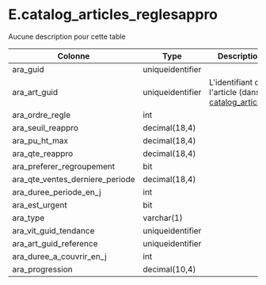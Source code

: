 # E.catalog_articles_reglesappro

Aucune description pour cette table

Colonne|Type|Description
---|---|---
ara_guid|uniqueidentifier|
ara_art_guid|uniqueidentifier|L'identifiant de l'article (dans [catalog_articles](generated_catalog_articles.md)) 
ara_ordre_regle|int|
ara_seuil_reappro|decimal(18,4)|
ara_pu_ht_max|decimal(18,4)|
ara_qte_reappro|decimal(18,4)|
ara_preferer_regroupement|bit|
ara_qte_ventes_derniere_periode|decimal(18,4)|
ara_duree_periode_en_j|int|
ara_est_urgent|bit|
ara_type|varchar(1)|
ara_vit_guid_tendance|uniqueidentifier|
ara_art_guid_reference|uniqueidentifier|
ara_duree_a_couvrir_en_j|int|
ara_progression|decimal(10,4)|
